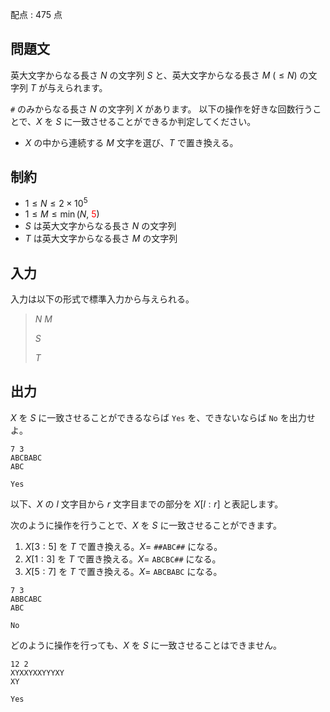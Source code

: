 配点 : $475$ 点

## 問題文

英大文字からなる長さ $N$ の文字列 $S$ と、英大文字からなる長さ $M\ (\leq N)$ の文字列 $T$ が与えられます。

`#` のみからなる長さ $N$ の文字列 $X$ があります。
以下の操作を好きな回数行うことで、$X$ を $S$ に一致させることができるか判定してください。

- $X$ の中から連続する $M$ 文字を選び、$T$ で置き換える。

## 制約

- $1 \leq N \leq 2\times 10^5$
- $1 \leq M \leq \min(N,$ <span style="color: red; ">$5$</span>$)$
- $S$ は英大文字からなる長さ $N$ の文字列
- $T$ は英大文字からなる長さ $M$ の文字列

## 入力

入力は以下の形式で標準入力から与えられる。

> $N$ $M$
> 
> $S$
> 
> $T$

## 出力

$X$ を $S$ に一致させることができるならば `Yes` を、できないならば `No` を出力せよ。

```input1
7 3
ABCBABC
ABC
```

```output1
Yes
```

以下、$X$ の $l$ 文字目から $r$ 文字目までの部分を $X[l:r]$ と表記します。

次のように操作を行うことで、$X$ を $S$ に一致させることができます。

1. $X[3:5]$ を $T$ で置き換える。$X=$ `##ABC##` になる。
2. $X[1:3]$ を $T$ で置き換える。$X=$ `ABCBC##` になる。
3. $X[5:7]$ を $T$ で置き換える。$X=$ `ABCBABC` になる。

```input2
7 3
ABBCABC
ABC
```

```output2
No
```

どのように操作を行っても、$X$ を $S$ に一致させることはできません。

```input3
12 2
XYXXYXXYYYXY
XY
```

```output3
Yes
```